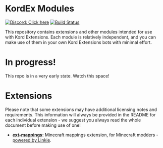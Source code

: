 # KordEx Modules

[![Discord: Click here](https://img.shields.io/static/v1?label=Discord&message=Click%20here&color=7289DA&style=for-the-badge&logo=discord)](https://discord.gg/gjXqqCS) [![Build Status](https://img.shields.io/github/workflow/status/Kotlin-Discord/kordex-modules/CI%20(Root)/root?logo=github&style=for-the-badge)](https://github.com/Kotlin-Discord/kordex-modules/actions?query=workflow%3ACI+branch%3Aroot)

This repository contains extensions and other modules intended for use with Kord Extensions. Each module is relatively
independent, and you can make use of them in your own Kord Extensions bots with minimal effort.

# In progress!

This repo is in a very early state. Watch this space!

# Extensions

Please note that some extensions may have additional licensing notes and requirements. This information will always be provided in the README for each individual extension - we suggest you always read the whole document before making use of one!

* **[ext-mappings](ext-mappings):** Minecraft mappings extension, for Minecraft modders - 
  [powered by Linkie](https://github.com/shedaniel/linkie-core).
